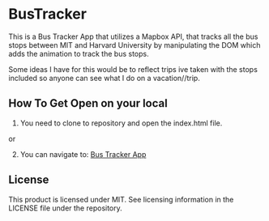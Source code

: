 # BusTracker

This is a Bus Tracker App that utilizes a Mapbox API, that tracks all the bus stops between MIT and Harvard University by manipulating the DOM which adds the animation to track the bus stops.

Some ideas I have for this would be to reflect trips ive taken with the stops included so anyone can see what I do on a vacation//trip.

## How To Get Open on your local
    
   1. You need to clone to repository and open the index.html file.
    
   or
    
   2. You can navigate to: [Bus Tracker App](https://github.com/apatel544/BusTracker)
    


## License
This product is licensed under MIT. See licensing information in the LICENSE file under the repository.
